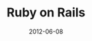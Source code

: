 ---
layout:       talk
title:        "Ruby on Rails"
location:     "Magee College, Derry"
date:         2012-06-08
presentation: "https://speakerdeck.com/u/kouphax/p/ruby-on-rails"
---